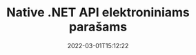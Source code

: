 ---
############################# Static ############################
layout: "product"
date: 2022-03-01T15:12:22
draft: false
#operation: 
#signaturetype: 
#fileformat: 
#productName: Java
lang: lt
#productCode: java
#otherformats: 
#breadcrumb: Put  signature on  for Java
product: "Signature"
product_tag: "signature"
platform: ".NET"
platform_tag: "net"

############################# Head ############################
head_title: ".NET skaitmeninio parašo API – elektroninio parašo PDF Word Excel vaizdai"
head_description: "C# .NET skaitmeninio parašo API, el. parašo biblioteka, skirta elektroniniu būdu pasirašyti PDF, Word, Excel skaičiuokles, PowerPoint, vaizdų ir grafinių dokumentų formatus."

############################# Header ############################
title: "Native .NET API elektroniniams parašams"
description: "Pridėkite skaitmeninius parašus prie dokumentų formatų ir įdiekite populiarius el. parašo tipus (tekstą, vaizdą, QR kodą, brūkšninį kodą, antspaudą ir metaduomenis) .NET programose."
button:
    enable: true

############################# SubMenu ############################
submenu:
    enable: true
    
    left:
        img_alt: "GroupDocs.Signature for .NET"
        image: "https://www.groupdocs.cloud/templates/groupdocs/images/product-logos/groupdocs-signature-net.png"
        product: "GroupDocs.Signature"
        platform: ".NET"

    middle:
        button:
            # button loop
            - link: "#overview"
              text: "Apžvalga"

            # button loop
            - link: "#features"
              text: "funkcijos"

            # button loop
            - link: "#support"
              text: "Palaikymas"

            # button loop
            - link: "https://products.groupdocs.app/signature"
              text: "Tiesioginė demonstracija"

            # button loop
            - link: "https://purchase.groupdocs.com/pricing/signature/net"
              text: "Kainodara"

    right:
        link_download: "https://downloads.groupdocs.com/signature"
        link_learn: "https://docs.groupdocs.com/signature/net/"
        link_buy: "https://purchase.groupdocs.com"

############################# Overview ############################
overview:
    enable: true
    content: |
      Naudokite GroupDocs.Signature for .NET API kurdami programas C#, ASP.NET ir kitomis .NET technologijomis, kurios leidžia pasirašyti skaitmeninius verslo dokumentus, tokius kaip PDF, Microsoft Word, Excel skaičiuoklės, PowerPoint pristatymai, vaizdai, OpenDocument ir kitų pramonės standartų failų formatų, nereikia įdiegti jokios papildomos programinės įrangos. Su šia elektroninio parašo biblioteka paprasta dirbti, o .NET kūrėjai savo programose gali lengvai pridėti pažangių skaitmeninio parašo funkcijų, suteikiančių vartotojams galimybę saugiai pasirašyti, ieškoti ir patvirtinti el. parašus iš populiarių dokumentų formatų. Jis palaiko įvairių parašų tipų, tokių kaip tekstas, vaizdas, brūkšninis kodas, QR kodas, formos laukas, antspaudas ir metaduomenys, įdiegimą.  

      Dokumento parašo API suteikia jums paprastas ir išplėstines paieškos parinktis, kad galėtumėte akimirksniu rasti reikiamus parašus dokumente. Parašo stiliaus taikymo, išvaizdos valdymo ir parašo ypatybių, tokių kaip matmenys, šešėlis, lygiavimas ir kt., pritaikymo parinktys taip pat galimos naudojant šią daug funkcijų turinčią dokumentų pasirašymo API.  

      GroupDocs.Signature for .NET gali būti naudojamas bet kurioje kūrimo aplinkoje, kuri palaiko .NET platformą. Jis suderinamas su visomis .NET kalbomis ir palaiko populiarias operacines sistemas (Windows, Linux, MacOS), kuriose galima įdiegti Mono arba .NET sistemas (įskaitant .NET Core).
    tabs:
      enable: true
      
      ## TAB ONE ##
      tab_one:
        description: |
          Toliau pateikiama .NET skirto GroupDocs.Signature apžvalga:
      
        left:
          enable: true
          icon: "fab fa-html5"
          title: "Parašo tipai"
          content: |
            * Teksto parašas
            * Vaizdo parašas
            * Skaitmeniniai parašai
            * QR kodo parašas
            * Brūkšninio kodo parašas
            * Antspaudas Parašas
            * Metaduomenų parašas
      
      ## TAB TWO ##
      tab_two:
        description: |
          GroupDocs.Signature for .NET palaiko visų populiarių [dokumentų failų formatų] peržiūrą (https://docs.groupdocs.com/signature/net/supported-document-formats/). Vos keliomis kodo eilutėmis pridėkite PDF parašo, „Microsoft Office Word“, „Excel“ skaičiuoklės, vaizdo, HTML, „Outlook“ el. pašto, „OneNote“, projekto ir grafikos peržiūros galimybių savo .NET programose.

        left:
          enable: true
          table:
            # table loop
            - title: "Microsoft Office"
              content: |
                * **Word:** DOC, DOCX, DOCM, DOT, DOTX, DOTM, RTF, TXT
                * **Excel:** XLS, XLSX, XLSM, XLSB, XLTM, XLT, XLTM, XLTX, XLAM, SXC, SpreadsheetML
                * **PowerPoint:** PPT, PPTX, PPS, PPSX, PPSM, POT, POTM, POTX, PPTM

        right:
          enable: true
          table:
            # table loop
            - title: "Images & Other Formats"
              content: |
                * **Vaizdai**: JPG, BMP, PNG, TIFF, GIF, DCM, WEBP
                * **OpenDocument**: ODT, OTT, OTS, ODS, ODP, OTP, ODG
                * **Jpeg2000**: JP2, JPF, JPX, J2K, J2C, JPM
                * **Metafailai**: EMF, WMF, CMX
                * **Nešiojami**: PDF
                * **Keičiama vektorinė grafika**: CDR, SVG
                * **Adobe Photoshop**: PSD
                * **Kiti**: DJVU

      ## TAB THREE ##
      tab_three:
        description: |
          GroupDocs.Signature for .NET palaiko šias operacines sistemas, karkasus ir paketų tvarkykles:
        
        left:
          enable: true
          table:
            # table loop
            - icon: "fab fa-windows"
              title: "Operacinės sistemos"
              content: |
                * Windows Desktop
                * Windows Server
                * Windows Azure
                * Linux
                * MacOS

            # table loop
            - icon: "fas fa-code"
              title: "Palaikomi karkasai"
              content: |
                * .NET Framework 2.0 or higher
                * Mono Framework 1.2 or higher
                * .NET Standard 2.0
                * .NET Core 2.0
                * .NET Core 2.1

        right:
          enable: true
          table:
            # table loop
            - icon: "fas fa-box"
              title: "Paketo valdytojas"
              content: |
                * NuGet

            # table loop
            - icon: "fas fa-tools"
              title: "Plėtros aplinkos"
              content: |
                * Microsoft Visual Studio
                * Xamarin.Android
                * Xamarin.IOS
                * Xamarin.Mac
                * MonoDevelop

############################# Features ############################
features:
    enable: true
    title: "GroupDocs.Signature, skirtas .NET funkcijoms"

    feature:
      # feature loop
      - icon: "fas fa-copy"
        content: "Kurkite, ieškokite, atnaujinkite, slėpkite, patikrinkite ir ištrinkite el. parašus iš palaikomų dokumentų formatų"

      # feature loop
      - icon: "fas fa-eye"
        content: "Nurodykite XML išplėstinius elektroninius parašus (XAdES) Excel skaičiuoklėms"

      # feature loop
      - icon: "fas fa-bolt"
        content: "Gaukite vaizdo turinį iš dokumentų, pasirašytų QR kodu, brūkšniniu kodu ir vaizdo parašais"
      
      # feature loop
      - icon: "fas fa-file-powerpoint"
        content: "Nustatykite teksto arba vaizdo parašo aukštį, plotį, paraštes ir lygiavimą bei vietą konkrečiame puslapyje"

      # feature loop
      - icon: "fas fa-code"
        content: "Ieškokite, patikrinkite ir skaitmeniniu būdu pasirašykite „PowerPoint“ pristatymo dokumentus"

      # feature loop
      - icon: "fas fa-cloud"
        content: "Pasirašykite teksto apdorojimo dokumentų formatus su vietinio teksto vandens ženklais"

      # feature loop
      - icon: "fas fa-remove-format"
        content: "Palaiko suapvalintus kampus stačiakampių antspaudų parašų tipams"

      # feature loop
      - icon: "fas fa-comment-slash"
        content: "Taikykite teksto arba vaizdo parašą konkrečiame „Excel“ lape arba nustatykite el. parašą visuose lapuose"

      # feature loop
      - icon: "fas fa-location-arrow"
        content: "Nurodykite konkrečią eilutės ir stulpelio numerį, norėdami įdėti tekstą arba vaizdo parašą „Excel“ lape"

      # feature loop
      - icon: "fas fa-border-all"
        content: "Taikykite šešėlį teksto parašui programoje Microsoft PowerPoint ir nustatykite jo spalvą, kampą ir skaidrumą"

      # feature loop
      - icon: "fas fa-wrench"
        content: "Konfigūruokite „Excel“ lapų teksto parašo kraštinių stilius ir šrifto parinktis"

      # feature loop
      - icon: "fas fa-columns"
        content: "Nustatykite vaizdo parašo tipą, pvz. Apvalus arba kvadratas ir konfigūruokite paraštes, šrifto spalvą, pasukimą"

      # feature loop
      - icon: "fas fa-file-word"
        content: "Taikykite skaitmeninius sertifikatus dokumentams, skaičiuoklėms ir PDF failams su parašo eilute"

      # feature loop
      - icon: "fas fa-envelope"
        content: "Atlikite spalvų nustatymus, teksto parašui pritaikykite skaidrumą ir pasukimą"

      # feature loop
      - icon: "fas fa-print"
        content: "Nustatykite ryškumo ir pilkų tonų parinktis ir nurodykite vaizdo parašo įtrauką vaizde"

      # feature loop
      - icon: "fas fa-file-archive"
        content: "Įterpkite pasirinktinius objektus, seriją, taip pat šifruokite ir iššifruokite PDF dokumento metaduomenų parašo reikšmes"

      # feature loop
      - icon: "fas fa-lock"
        content: "Slėpti, pašalinti arba tinkinti skaitmeninių parašų išvaizdą iš PDF dokumentų"

      # feature loop
      - icon: "fas fa-file-code"
        content: "Pasirašykite PDF dokumentus naudodami skaitmeninės formos lauką ir teksto parašą kaip vaizdą, anotaciją, lipduką ar vandens ženklą"
      
      # feature loop
      - icon: "fas fa-fill-drip"
        content: "Įdėkite teksto parašą į MS Word ir PDF dokumentų formos laukus"

      # feature loop
      - icon: "fas fa-file-excel"
        content: "Nurodykite savavališkus dokumentų puslapius, skirtus apdoroti parašą arba išplėstinį el. parašo patvirtinimą Word failams"

      # feature loop
      - icon: "fas fa-heading"
        content: "Išsaugokite pasirašyto vaizdo failą skirtingu formatu ir eksportuokite pasirašytą skaičiuoklę kaip vaizdą arba kelių puslapių TIFF"

      # feature loop
      - icon: "fas fa-project-diagram"
        content: "Priskirkite, keiskite ir pašalinkite slaptažodį pasirašytiems failams ir taikykite el. parašą slaptažodžiu apsaugotiems failams"

      # feature loop
      - icon: "fas fa-cube"
        content: "„eSign“ darbalapiai, „PowerPoint“ skaidrės, „Word“ dokumentai ir vaizdai su pasirinktiniais objektais metaduomenyse"

      # feature loop
      - icon: "fab fa-uncharted"
        content: "Nustatykite parašo šepetėlio stilius kaip vientisą, tekstūrą, linijinį gradientą ir radialinį gradientą"

      # feature loop
      - icon: "fab fa-uncharted"
        content: "Pasirašykite dokumentus naudodami pasirinktinį šifruotą QR kodo tekstą arba duomenis"

      # feature loop
      - icon: "fab fa-uncharted"
        content: "Ieškokite ir pasirašykite failus naudodami DjVu formatą kaip vaizdo dokumentą"

      # feature loop
      - icon: "fab fa-uncharted"
        content: "Išskleiskite dokumento informaciją, pvz., puslapių skaičių, naudodami failo URL"

      # feature loop
      - icon: "fab fa-uncharted"
        content: "Ieškokite, pasirašykite ir patvirtinkite „CorelDraw“ failus kaip vaizdo dokumentus"

      # feature loop
      - icon: "fab fa-uncharted"
        content: "Išsaugokite apdorotų arba ištrintų parašų informacijos istoriją, saugomą metaduomenyse"

      # feature loop
      - icon: "fab fa-uncharted"
        content: "Pridėkite tinkintą duomenų objektą, VCard arba el. pašto objektą prie QR kodo ir patvirtinkite užšifruotą QR kodą PDF failuose"

    more_feature:
      # more_feature_loop
      - title: "Lengvai pridėkite skaitmeninius parašus"
        content: |
          GroupDocs.Signature for .NET API leidžia pridėti įvairių tipų parašus prie palaikomų failų formatų. Parašo tipai, tokie kaip tekstas, vaizdas, skaitmeninis, antspaudas, QR kodas, brūkšninis kodas ir metaduomenys, gali būti taikomi naudojant GroupDocs.Signature, skirtą .NET. Šiame kodo pavyzdyje parodyta, kaip PDF dokumentui pritaikyti tekstinį parašą:

          ```cs
          using (Signature signature = new Signature("D:\\sample.pdf"))
          {
          TextSignOptions options = new TextSignOptions("John Smith")
          {
          // nustatyti teksto spalvą
          ForeColor = Color.Red
          };
          // pasirašyti dokumentą į bylą
          signature.Sign("D:\\signed.pdf", options);
          }
          ```

      # more_feature_loop
      - title: "Palaikomi brūkšninio kodo parašo tipai"
        content: |
          Mūsų parašo manipuliavimo API siūlo funkciją pritaikyti brūkšninio kodo parašus palaikomiems dokumentų formatams. GroupDocs.Signature for .NET palaiko įvairius brūkšninių kodų tipus, tokius kaip Code128, Code39Extended, Code39Standard, EAN14, EAN8, ITF14, UPCA ir UPCE. Taip pat pateikiamas statinis objektas, pavadintas „AllTypes“, kad palaikytų visus registruotų brūkšninių kodų tipus.

      # more_feature_loop
      - title: "Ieškoti parašų ir sertifikatų"
        content: |
          GroupDocs.Signature, skirta .NET API, leidžia ieškoti skaitmeninių sertifikatų iš Word dokumentų, Excel skaičiuoklių ir PDF failų. Taip pat galite gauti visus sistemoje užregistruotus skaitmeninius sertifikatus. Metaduomenų parašų taip pat galima ieškoti „Word“ dokumentuose, „Excel“ skaičiuoklėse, paveikslėliuose ir PDF failuose, naudojant „GroupDocs.Signature“, skirtą .NET API.  

          Naudodami GroupDocs.Signature, skirtą .NET API, galite ieškoti QR kodo ir brūkšninio kodo parašų bet kuriame dokumente, pristatyme, skaičiuoklėje, paveikslėlyje, taip pat PDF faile ir gauti paieškos eigą. Taip pat galite ieškoti pasirinktinių duomenų objektų iš dokumentų, pasirašytų QR kodo parašu.

      # more_feature_loop
      - title: "Išplėstinės brūkšninio kodo paieškos parinktys"
        content: |
          Naudodami GroupDocs.Signature for.NET API galite labai lengvai ieškoti ir rasti reikiamą brūkšninį kodą, nes mūsų parašo API siūlo išplėstines paieškos parinktis. Tai leidžia ieškoti brūkšninio kodo konkrečiame puslapyje, ieškoti visame dokumente, nurodyti skirtingus puslapius, kuriuose reikia ieškoti (pirmame, paskutiniame, lyginiame, nelyginiame), ieškoti tam tikro kodavimo tipo brūkšninio kodo, ieškoti brūkšninio kodo pagal konkrečią teksto eilutę arba ieškoti brūkšninio kodo. remiantis eilute su parinktimi „yra“.

############################# Support ############################
support:
    enable: true

############################# Solutions ############################
solutions:
    enable: true
    title: "GroupDocs.Signature siūlo dokumentų peržiūros API kitoms populiarioms kūrimo aplinkoms"

    solution:
        # solution loop
        - img_alt: "GroupDocs.Signature for Java"
          image: "https://www.groupdocs.cloud/templates/groupdocs/images/product-logos/groupdocs-signature-java.png"
          product: "GroupDocs.Signature"
          platform: "Java"
          link: "/signature/java/"

############################# Back to top ###############################
back_to_top:
  enable: true
---